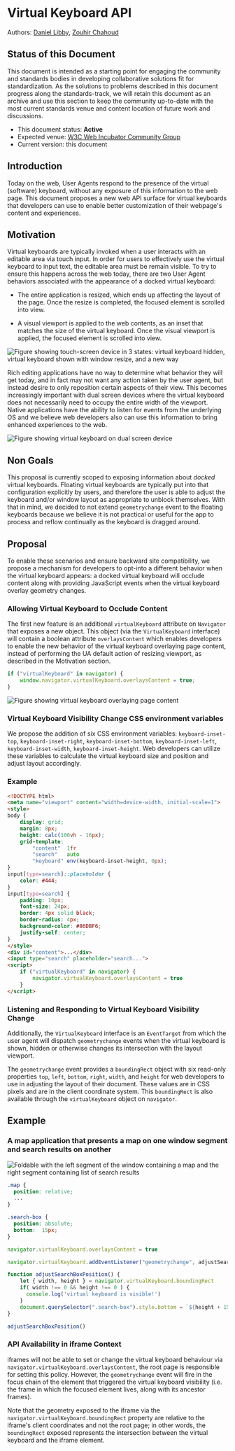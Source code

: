 # Virtual Keyboard API

Authors: [Daniel Libby](https://github.com/dlibby-), [Zouhir Chahoud](https://github.com/Zouhir)

## Status of this Document
This document is intended as a starting point for engaging the community and standards bodies in developing collaborative solutions fit for standardization. As the solutions to problems described in this document progress along the standards-track, we will retain this document as an archive and use this section to keep the community up-to-date with the most current standards venue and content location of future work and discussions.
* This document status: **Active**
* Expected venue: [W3C Web Incubator Community Group](https://wicg.io/) 
* Current version: this document

## Introduction

Today on the web, User Agents respond to the presence of the virtual (software) keyboard, without any exposure of this information to the web page. This document proposes a new web API surface for virtual keyboards that developers can use to enable better customization of their webpage's content and experiences.

## Motivation

Virtual keyboards are typically invoked when a user interacts with an editable area via touch input. In order for users to effectively use the virtual keyboard to input text, the editable area must be remain visible. To try to ensure this happens across the web today, there are two User Agent behaviors associated with the appearance of a docked virtual keyboard:

- The entire application is resized, which ends up affecting the layout of the page. Once the resize is completed, the focused element is scrolled into view.

- A visual viewport is applied to the web contents, as an inset that matches the size of the virtual keyboard. Once the visual viewport is applied, the focused element is scrolled into view.

![Figure showing touch-screen device in 3 states: virtual keyboard hidden, virtual keyboard shown with window resize, and a new way ](single-touch-screen-device.png)

Rich editing applications have no way to determine what behavior they will get today, and in fact may not want any action taken by the user agent, but instead desire to only reposition certain aspects of their view. This becomes increasingly important with dual screen devices where the virtual keyboard does not necessarily need to occupy the entire width of the viewport. Native applications have the ability to listen for events from the underlying OS and we believe web developers also can use this information to bring enhanced experiences to the web.

![Figure showing virtual keyboard on dual screen device](dual-screen-device.png)

## Non Goals

This proposal is currently scoped to exposing information about *docked* virtual keyboards. Floating virtual keyboards are typically put into that configuration explicitly by users, and therefore the user is able to adjust the keyboard and/or window layout as appropriate to unblock themselves. With that in mind, we decided to not extend `geometrychange` event to the floating keyboards because we believe it is not practical or useful for the app to process and reflow continually as the keyboard is dragged around.

## Proposal

To enable these scenarios and ensure backward site compatibility, we propose a mechanism for developers to opt-into a different behavior when the virtual keyboard appears: a docked virtual keyboard will occlude content along with providing JavaScript events when the virtual keyboard overlay geometry changes.

### Allowing Virtual Keyboard to Occlude Content

The first new feature is an additional `virtualKeyboard` attribute on `Navigator` that exposes a new object. This object (via the `VirtualKeyboard` interface) will contain a boolean attribute `overlaysContent` which enables developers to enable the new behavior of the virtual keyboard overlaying page content, instead of performing the UA default action of resizing viewport, as described in the Motivation section.

```javascript
if ("virtualKeyboard" in navigator) {
    window.navigator.virtualKeyboard.overlaysContent = true;
}
```

![Figure showing virtual keyboard overlaying page content](keyboard-occluding-content.png)

### Virtual Keyboard Visibility Change CSS environment variables 

We propose the addition of six CSS environment variables: `keyboard-inset-top`, `keyboard-inset-right`, `keyboard-inset-bottom`, `keyboard-inset-left`, `keyboard-inset-width`, `keyboard-inset-height`. Web developers can utilize these variables to calculate the virtual keyboard size and position and adjust layout accordingly.

### Example
```html
<!DOCTYPE html>
<meta name="viewport" content="width=device-width, initial-scale=1">
<style>
body {
    display: grid;
    margin: 8px;
    height: calc(100vh - 16px);
    grid-template: 
        "content"  1fr
        "search"   auto
        "keyboard" env(keyboard-inset-height, 0px);
}
input[type=search]::placeholder {
    color: #444;
}
input[type=search] {
    padding: 10px;
    font-size: 24px;
    border: 4px solid black;
    border-radius: 4px;
    background-color: #86DBF6;
    justify-self: center;
}
</style>
<div id="content">...</div>
<input type="search" placeholder="search...">
<script>
    if ("virtualKeyboard" in navigator) {
        navigator.virtualKeyboard.overlaysContent = true
    }
</script>
```

### Listening and Responding to Virtual Keyboard Visibility Change

Additionally, the `VirtualKeyboard` interface is an `EventTarget` from which the user agent will dispatch `geometrychange` events when the virtual keyboard is shown, hidden or otherwise changes its intersection with the layout viewport.

The `geometrychange` event provides a `boundingRect` object with six read-only properties `top`, `left`, `bottom`, `right`, `width`, and `height` for web developers to use in adjusting the layout of their document. These values are in CSS pixels and are in the client coordinate system. This `boundingRect` is also available through the `virtualKeyboard` object on `navigator`.

## Example

### A map application that presents a map on one window segment and search results on another

![Foldable with the left segment of the window containing a map and the right segment containing list of search results](example.png)

```css
.map {
  position: relative;
  ...
}

.search-box {
  position: absolute;
  bottom:  15px;
}
```

```javascript
navigator.virtualKeyboard.overlaysContent = true

navigator.virtualKeyboard.addEventListener("geometrychange", adjustSearchBoxPosition)

function adjustSearchBoxPosition() {
    let { width, height } = navigator.virtualKeyboard.boundingRect
    if( width !== 0 && height !== 0 ) {
      console.log('virtual keyboard is visible!')
    }
    document.querySelector(".search-box").style.bottom = `${height + 15}px`
}

adjustSearchBoxPosition()
```

### API Availability in iframe Context

iframes will not be able to set or change the virtual keyboard behaviour via `navigator.virtualKeyboard.overlaysContent`, the root page is responsible for setting this policy. However, the `geometrychange` event will fire in the focus chain of the element that triggered the virtual keyboard visibility (i.e. the frame in which the focused element lives, along with its ancestor frames).

Note that the geometry exposed to the iframe via the `navigator.virtualKeyboard.boundingRect` property are relative to the iframe's client coordinates and not the root page; in other words, the `boundingRect` exposed represents the intersection between the virtual keyboard and the iframe element.
